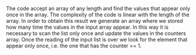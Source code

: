 The code accept an array of any length and find the values that appear only once in the array. The complexity of the code is linear with the length of the array. 
In order to obtain this result we generate an array where we stored how many time the values in the input array appear. In this way it is necessary to scan the list only once and update the values in the counters array. Once the reading of the input list is over we look for the element that appear only once, i.e. the one that has the counter == 1. 